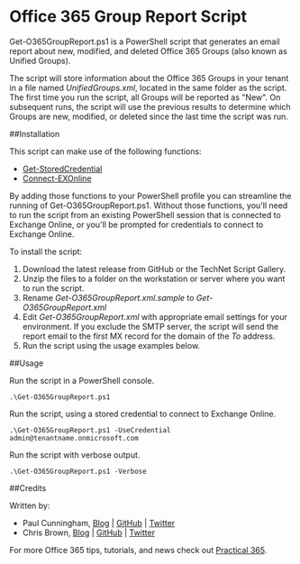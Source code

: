 # Office 365 Group Report Script

Get-O365GroupReport.ps1 is a PowerShell script that generates an email report about new, modified, and deleted Office 365 Groups (also known as Unified Groups).

The script will store information about the Office 365 Groups in your tenant in a file named *UnifiedGroups.xml*, located in the same folder as the script. The first time you run the script, all Groups will be reported as "New". On subsequent runs, the script will use the previous results to determine which Groups are new, modified, or deleted since the last time the script was run.

##Installation

This script can make use of the following functions:

- [Get-StoredCredential](http://practical365.com/blog/saving-credentials-for-office-365-powershell-scripts-and-scheduled-tasks/)
- [Connect-EXOnline](https://github.com/cunninghamp/Office-365-Scripts/tree/master/Connect-EXOnline)

By adding those functions to your PowerShell profile you can streamline the running of Get-O365GroupReport.ps1. Without those functions, you'll need to run the script from an existing PowerShell session that is connected to Exchange Online, or you'll be prompted for credentials to connect to Exchange Online.

To install the script:

1. Download the latest release from GitHub or the TechNet Script Gallery.
2. Unzip the files to a folder on the workstation or server where you want to run the script.
3. Rename *Get-O365GroupReport.xml.sample* to *Get-O365GroupReport.xml*
4. Edit *Get-O365GroupReport.xml* with appropriate email settings for your environment. If you exclude the SMTP server, the script will send the report email to the first MX record for the domain of the *To* address.
5. Run the script using the usage examples below.

##Usage  

Run the script in a PowerShell console.

```
.\Get-O365GroupReport.ps1
```

Run the script, using a stored credential to connect to Exchange Online.

```
.\Get-O365GroupReport.ps1 -UseCredential admin@tenantname.onmicrosoft.com
```

Run the script with verbose output.

```
.\Get-O365GroupReport.ps1 -Verbose
```


##Credits

Written by:

- Paul Cunningham, [Blog](http://practical365.com) | [GitHub](https://github.com/cunninghamp) | [Twitter](https://twitter.com/paulcunningham)
- Chris Brown, [Blog](https://www.flamingkeys.com) | [GitHub](https://github.com/chrisbrownie) | [Twitter](https://twitter.com/chrisbrownie)

For more Office 365 tips, tutorials, and news check out [Practical 365](http://practical365.com).